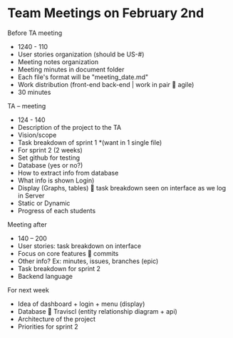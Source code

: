 <h1>Team Meetings on February 2nd</h1>
Before TA meeting
<ul>
<li>1240 - 110</li>
<li>User stories organization (should be US-#)</li>
<li>Meeting notes organization</li>
<li>Meeting minutes in document folder</li>
<li>Each file's format will be "meeting_date.md"</li>
<li>Work distribution (front-end back-end | work in pair  agile)</li>
<li>30 minutes</li>
</ul>

TA – meeting
<ul>
<li>124 - 140</li>
<li>Description of the project to the TA</li>
<li>Vision/scope</li>
<li>Task breakdown of sprint 1 *(want in 1 single file)</li>

<li>For sprint 2 (2 weeks)</li>
<li>Set github for testing </li>
<li>Database (yes or no?)</li>
<li>How to extract info from database</li>
<li>What info is shown
Login)</li>
<li>Display (Graphs, tables)  task breakdown seen on interface as we log in
Server</li>
<li>Static or Dynamic </li>
<li>Progress of each students</li>
</ul>
Meeting after 
<ul>
<li>140 – 200</li>
<li>User stories: task breakdown on interface</li>
<li>Focus on core features  commits</li>
<li>Other info? Ex: minutes, issues, branches (epic)</li>
<li>Task breakdown for sprint 2</li>
<li>Backend language</li>
</ul>
For next week
<ul>
<li>Idea of dashboard + login + menu (display)</li>
<li>Database  Traviscl (entity relationship diagram + api)</li>
<li>Architecture of the project</li>
<li>Priorities for sprint 2</li>
</ul>
